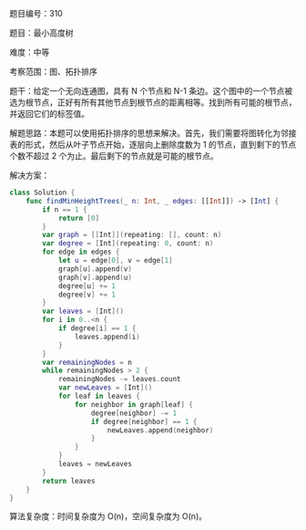 题目编号：310

题目：最小高度树

难度：中等

考察范围：图、拓扑排序

题干：给定一个无向连通图，具有 N 个节点和 N-1 条边。这个图中的一个节点被选为根节点，正好有所有其他节点到根节点的距离相等。找到所有可能的根节点，并返回它们的标签值。

解题思路：本题可以使用拓扑排序的思想来解决。首先，我们需要将图转化为邻接表的形式，然后从叶子节点开始，逐层向上删除度数为 1 的节点，直到剩下的节点个数不超过 2 个为止。最后剩下的节点就是可能的根节点。

解决方案：

```swift
class Solution {
    func findMinHeightTrees(_ n: Int, _ edges: [[Int]]) -> [Int] {
        if n == 1 {
            return [0]
        }
        var graph = [[Int]](repeating: [], count: n)
        var degree = [Int](repeating: 0, count: n)
        for edge in edges {
            let u = edge[0], v = edge[1]
            graph[u].append(v)
            graph[v].append(u)
            degree[u] += 1
            degree[v] += 1
        }
        var leaves = [Int]()
        for i in 0..<n {
            if degree[i] == 1 {
                leaves.append(i)
            }
        }
        var remainingNodes = n
        while remainingNodes > 2 {
            remainingNodes -= leaves.count
            var newLeaves = [Int]()
            for leaf in leaves {
                for neighbor in graph[leaf] {
                    degree[neighbor] -= 1
                    if degree[neighbor] == 1 {
                        newLeaves.append(neighbor)
                    }
                }
            }
            leaves = newLeaves
        }
        return leaves
    }
}
```

算法复杂度：时间复杂度为 O(n)，空间复杂度为 O(n)。